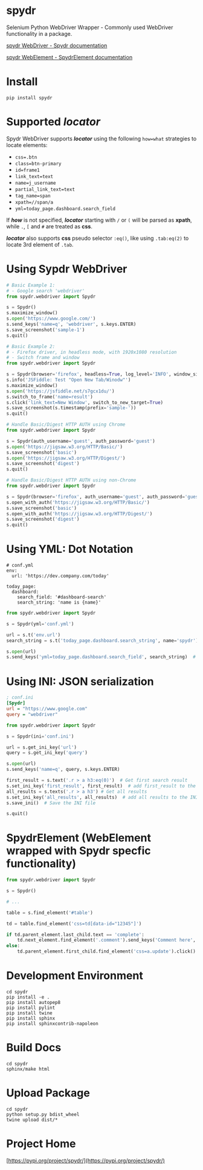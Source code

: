# spydr
Selenium Python WebDriver Wrapper - Commonly used WebDriver functionality in a package.

[spydr WebDriver - Spydr documentation](https://aaronchen.github.io/spydr/source/spydr.html#spydr.webdriver.Spydr)

[spydr WebElement - SpydrElement documentation](https://aaronchen.github.io/spydr/source/spydr.html#spydr.webdriver.SpydrElement)

# Install

`pip install spydr`

# Supported **_locator_**

Spydr WebDriver supports **_locator_** using the following `how=what` strategies to locate elements:

- `css=.btn`
- `class=btn-primary`
- `id=frame1`
- `link_text=text`
- `name=j_username`
- `partial_link_text=text`
- `tag_name=span`
- `xpath=//span/a`
- `yml=today_page.dashboard.search_field`

If **_how_** is not specified, **_locator_** starting with `/` or `(` will be parsed as **xpath**, while `.`, `[` and `#` are treated as **css**.

**_locator_** also supports **css** pseudo selector `:eq()`, like using `.tab:eq(2)` to locate 3rd element of `.tab`.

# Using Sypdr WebDriver

``` python
# Basic Example 1:
# - Google search 'webdriver'
from spydr.webdriver import Spydr

s = Spydr()
s.maximize_window()
s.open('https://www.google.com/')
s.send_keys('name=q', 'webdriver', s.keys.ENTER)
s.save_screenshot('sample-1')
s.quit()
```

``` python
# Basic Example 2:
# - Firefox driver, in headless mode, with 1920x1080 resolution
# - Switch frame and window
from spydr.webdriver import Spydr

s = Spydr(browser='firefox', headless=True, log_level='INFO', window_size='1920,1080')
s.info('JSFiddle: Test "Open New Tab/Winodw"')
s.maximize_window()
s.open('https://jsfiddle.net/s7gcx1du/')
s.switch_to_frame('name=result')
s.click('link_text=New Window', switch_to_new_target=True)
s.save_screenshot(s.timestamp(prefix='sample-'))
s.quit()
```

``` python
# Handle Basic/Digest HTTP AUTH using Chrome
from spydr.webdriver import Spydr

s = Spydr(auth_username='guest', auth_password='guest')
s.open('https://jigsaw.w3.org/HTTP/Basic/')
s.save_screenshot('basic')
s.open('https://jigsaw.w3.org/HTTP/Digest/')
s.save_screenshot('digest')
s.quit()
```

``` python
# Handle Basic/Digest HTTP AUTH using non-Chrome
from spydr.webdriver import Spydr

s = Spydr(browser='firefox', auth_username='guest', auth_password='guest')
s.open_with_auth('https://jigsaw.w3.org/HTTP/Basic/')
s.save_screenshot('basic')
s.open_with_auth('https://jigsaw.w3.org/HTTP/Digest/')
s.save_screenshot('digest')
s.quit()
```

# Using YML: Dot Notation

``` YML
# conf.yml
env:
  url: 'https://dev.company.com/today'

today_page:
  dashboard:
    search_field: '#dashboard-search'
    search_string: 'name is {name}'
```

``` python
from spydr.webdriver import Spydr

s = Spydr(yml='conf.yml')

url = s.t('env.url')
search_string = s.t('today_page.dashboard.search_string', name='spydr')

s.open(url)
s.send_keys('yml=today_page.dashboard.search_field', search_string)  # using yml as locator
```

# Using INI: JSON serialization
``` INI
; conf.ini
[Spydr]
url = "https://www.google.com"
query = "webdriver"
```

``` python
from spydr.webdriver import Spydr

s = Spydr(ini='conf.ini')

url = s.get_ini_key('url')
query = s.get_ini_key('query')

s.open(url)
s.send_keys('name=q', query, s.keys.ENTER)

first_result = s.text('.r > a h3:eq(0)')  # Get first search result
s.set_ini_key('first_result', first_result)  # add first_result to the INI file
all_results = s.texts('.r > a h3') # Get all results
s.set_ini_key('all_results', all_results)  # add all results to the INI file
s.save_ini()  # Save the INI file

s.quit()
```

# SpydrElement (WebElement wrapped with Spydr specfic functionality)

``` python
from spydr.webdriver import Spydr

s = Spydr()

# ...

table = s.find_element('#table')

td = table.find_element('css=td[data-id="12345"]')

if td.parent_element.last_child.text == 'complete':
    td.next_element.find_element('.comment').send_keys('Comment here', blur=True)
else:
    td.parent_element.first_child.find_element('css=a.update').click()
```

# Development Environment

```
cd spydr
pip install -e .
pip install autopep8
pip install pylint
pip install twine
pip install sphinx
pip install sphinxcontrib-napoleon
```

# Build Docs

```
cd spydr
sphinx/make html
```

# Upload Package

```
cd spydr
python setup.py bdist_wheel
twine upload dist/*
```

# Project Home

[https://pypi.org/project/spydr/](https://pypi.org/project/spydr/)
